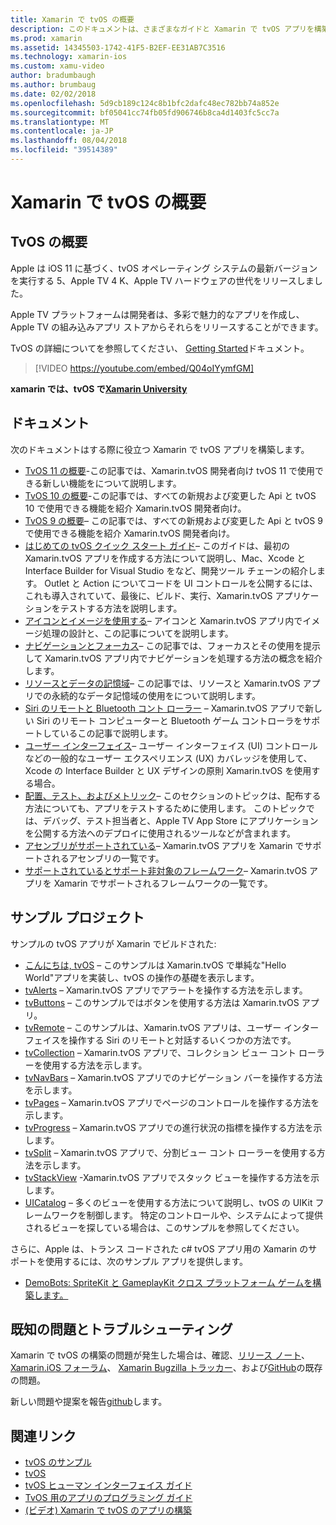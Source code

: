 ```yaml
---
title: Xamarin で tvOS の概要
description: このドキュメントは、さまざまなガイドと Xamarin で tvOS アプリを構築する方法を示すサンプルにリンクしています。 ガイドでは、ユーザー インターフェイスの開発、データ ストレージ、アイコンなどのさまざまな機能について説明します。
ms.prod: xamarin
ms.assetid: 14345503-1742-41F5-B2EF-EE31AB7C3516
ms.technology: xamarin-ios
ms.custom: xamu-video
author: bradumbaugh
ms.author: brumbaug
ms.date: 02/02/2018
ms.openlocfilehash: 5d9cb189c124c8b1bfc2dafc48ec782bb74a852e
ms.sourcegitcommit: bf05041cc74fb05fd906746b8ca4d1403fc5cc7a
ms.translationtype: MT
ms.contentlocale: ja-JP
ms.lasthandoff: 08/04/2018
ms.locfileid: "39514389"
---
```

# <a name="introduction-to-tvos-in-xamarin"></a>Xamarin で tvOS の概要

## <a name="introducing-tvos"></a>TvOS の概要

Apple は iOS 11 に基づく、tvOS オペレーティング システムの最新バージョンを実行する 5、Apple TV 4 K、Apple TV ハードウェアの世代をリリースしました。

Apple TV プラットフォームは開発者は、多彩で魅力的なアプリを作成し、Apple TV の組み込みアプリ ストアからそれらをリリースすることができます。

TvOS の詳細についてを参照してください、 [Getting Started](~/ios/tvos/get-started/index.md)ドキュメント。

> [!VIDEO https://youtube.com/embed/Q04oIYymfGM]

**xamarin では、tvOS で[Xamarin University](https://university.xamarin.com/)**

## <a name="documentation"></a>ドキュメント

次のドキュメントはする際に役立つ Xamarin で tvOS アプリを構築します。

- [TvOS 11 の概要](~/ios/tvos/platform/introduction-to-tvos11.md)-この記事では、Xamarin.tvOS 開発者向け tvOS 11 で使用できる新しい機能をについて説明します。
- [TvOS 10 の概要](~/ios/tvos/platform/introduction-to-tvos10/index.md)-この記事では、すべての新規および変更した Api と tvOS 10 で使用できる機能を紹介 Xamarin.tvOS 開発者向け。
- [TvOS 9 の概要](~/ios/tvos/platform/tvos9.md)– この記事では、すべての新規および変更した Api と tvOS 9 で使用できる機能を紹介 Xamarin.tvOS 開発者向け。 
- [はじめての tvOS クイック スタート ガイド](~/ios/tvos/get-started/hello-tvos.md)– このガイドは、最初の Xamarin.tvOS アプリを作成する方法について説明し、Mac、Xcode と Interface Builder for Visual Studio をなど、開発ツール チェーンの紹介します。 Outlet と Action についてコードを UI コントロールを公開するには、これも導入されていて、最後に、ビルド、実行、Xamarin.tvOS アプリケーションをテストする方法を説明します。
- [アイコンとイメージを使用する](~/ios/tvos/app-fundamentals/icons-images.md)– アイコンと Xamarin.tvOS アプリ内でイメージ処理の設計と、この記事についてを説明します。
- [ナビゲーションとフォーカス](~/ios/tvos/app-fundamentals/navigation-focus.md)– この記事では、フォーカスとその使用を提示して Xamarin.tvOS アプリ内でナビゲーションを処理する方法の概念を紹介します。
- [リソースとデータの記憶域](~/ios/tvos/app-fundamentals/resources-data-storage.md)– この記事では、リソースと Xamarin.tvOS アプリでの永続的なデータ記憶域の使用をについて説明します。
- [Siri のリモートと Bluetooth コント ローラー](~/ios/tvos/platform/remote-bluetooth.md) – Xamarin.tvOS アプリで新しい Siri のリモート コンピューターと Bluetooth ゲーム コントローラをサポートしているこの記事で説明します。
- [ユーザー インターフェイス](~/ios/tvos/user-interface/index.md)– ユーザー インターフェイス (UI) コントロールなどの一般的なユーザー エクスペリエンス (UX) カバレッジを使用して、Xcode の Interface Builder と UX デザインの原則 Xamarin.tvOS を使用する場合。
- [配置、テスト、およびメトリック](~/ios/tvos/deploy-test/index.md)– このセクションのトピックは、配布する方法についても、アプリをテストするために使用します。 このトピックでは、デバッグ、テスト担当者と、Apple TV App Store にアプリケーションを公開する方法へのデプロイに使用されるツールなどが含まれます。
- [アセンブリがサポートされている](~/ios/tvos/internals/assemblies.md)– Xamarin.tvOS アプリを Xamarin でサポートされるアセンブリの一覧です。
- [サポートされているとサポート非対象のフレームワーク](~/ios/tvos/internals/frameworks.md)– Xamarin.tvOS アプリを Xamarin でサポートされるフレームワークの一覧です。

## <a name="sample-projects"></a>サンプル プロジェクト

サンプルの tvOS アプリが Xamarin でビルドされた:

- [こんにちは, tvOS](https://developer.xamarin.com/samples/monotouch/tvos/Hello-tvOS/) – このサンプルは Xamarin.tvOS で単純な"Hello World"アプリを実装し、tvOS の操作の基礎を表示します。
- [tvAlerts](https://developer.xamarin.com/samples/monotouch/tvos/tvAlerts/) – Xamarin.tvOS アプリでアラートを操作する方法を示します。
- [tvButtons](https://developer.xamarin.com/samples/monotouch/tvos/tvButtons/) – このサンプルではボタンを使用する方法は Xamarin.tvOS アプリ。
- [tvRemote](https://developer.xamarin.com/samples/monotouch/tvos/tvRemote/) – このサンプルは、Xamarin.tvOS アプリは、ユーザー インターフェイスを操作する Siri のリモートと対話するいくつかの方法です。
- [tvCollection](https://developer.xamarin.com/samples/monotouch/tvos/tvCollection/) – Xamarin.tvOS アプリで、コレクション ビュー コント ローラーを使用する方法を示します。
- [tvNavBars](https://developer.xamarin.com/samples/monotouch/tvos/tvNavBars/) – Xamarin.tvOS アプリでのナビゲーション バーを操作する方法を示します。
- [tvPages](https://developer.xamarin.com/samples/monotouch/tvos/tvPages/) – Xamarin.tvOS アプリでページのコントロールを操作する方法を示します。
- [tvProgress](https://developer.xamarin.com/samples/monotouch/tvos/tvProgress/) – Xamarin.tvOS アプリでの進行状況の指標を操作する方法を示します。
- [tvSplit](https://developer.xamarin.com/samples/monotouch/tvos/tvSplit/) – Xamarin.tvOS アプリで、分割ビュー コント ローラーを使用する方法を示します。
- [tvStackView](https://developer.xamarin.com/samples/monotouch/tvos/tvStackView/) -Xamarin.tvOS アプリでスタック ビューを操作する方法を示します。
- [UICatalog](https://developer.xamarin.com/samples/monotouch/tvos/UICatalog/) – 多くのビューを使用する方法について説明し、tvOS の UIKit フレームワークを制御します。 特定のコントロールや、システムによって提供されるビューを探している場合は、このサンプルを参照してください。

さらに、Apple は、トランス コードされた c# tvOS アプリ用の Xamarin のサポートを使用するには、次のサンプル アプリを提供します。

- [DemoBots: SpriteKit と GameplayKit クロス プラットフォーム ゲームを構築します。](https://developer.apple.com/library/prerelease/tvos/samplecode/DemoBots/)

## <a name="known-issues-and-troubleshooting"></a>既知の問題とトラブルシューティング

Xamarin で tvOS の構築の問題が発生した場合は、確認、[リリース ノート](http://releases.xamarin.com/)、 [Xamarin.iOS フォーラム](https://forums.xamarin.com/categories/ios)、 [Xamarin Bugzilla トラッカー](https://bugzilla.xamarin.com/query.cgi?product=iOS)、および[GitHub](https://github.com/xamarin/xamarin-macios/issues)の既存の問題。

新しい問題や提案を報告[github](https://github.com/xamarin/xamarin-macios/issues)します。


## <a name="related-links"></a>関連リンク

- [tvOS のサンプル](https://developer.xamarin.com/samples/tvos/all/)
- [tvOS](https://developer.apple.com/tvos/)
- [tvOS ヒューマン インターフェイス ガイド](https://developer.apple.com/tvos/human-interface-guidelines/)
- [TvOS 用のアプリのプログラミング ガイド](https://developer.apple.com/library/prerelease/tvos/documentation/General/Conceptual/AppleTV_PG/)
- [(ビデオ) Xamarin で tvOS のアプリの構築](https://university.xamarin.com/lightninglectures/tvos-with-xamarin)

